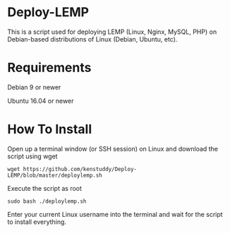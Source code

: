 # Deploy-LEMP
This is a script used for deploying LEMP (Linux, Nginx, MySQL, PHP) on Debian-based distributions of Linux (Debian, Ubuntu, etc). 

# Requirements
Debian 9 or newer

Ubuntu 16.04 or newer

# How To Install
Open up a terminal window (or SSH session) on Linux and download the script using wget

```wget https://github.com/kenstuddy/Deploy-LEMP/blob/master/deploylemp.sh```

Execute the script as root

```sudo bash ./deploylemp.sh```

Enter your current Linux username into the terminal and wait for the script to install everything.
